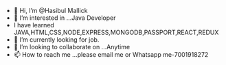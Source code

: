 - 👋 Hi, I’m @Hasibul Mallick
- 👀 I’m interested in ...Java Developer
- I have learned JAVA,HTML,CSS,NODE,EXPRESS,MONGODB,PASSPORT,REACT,REDUX
- 🌱 I’m currently looking for job.
- 💞️ I’m looking to collaborate on ...Anytime
- 📫 How to reach me ...please email me or Whatsapp me-7001918272

<!---
Husseym-max/Husseym-max is a ✨ special ✨ repository because its `README.md` (this file) appears on your GitHub profile.
You can click the Preview link to take a look at your changes.
--->
